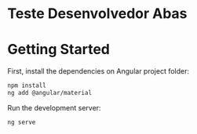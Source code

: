 # Teste Desenvolvedor Abas

# Getting Started
First, install the dependencies on Angular project folder:

```bash
npm install
ng add @angular/material
```

Run the development server:

```bash
ng serve
```
